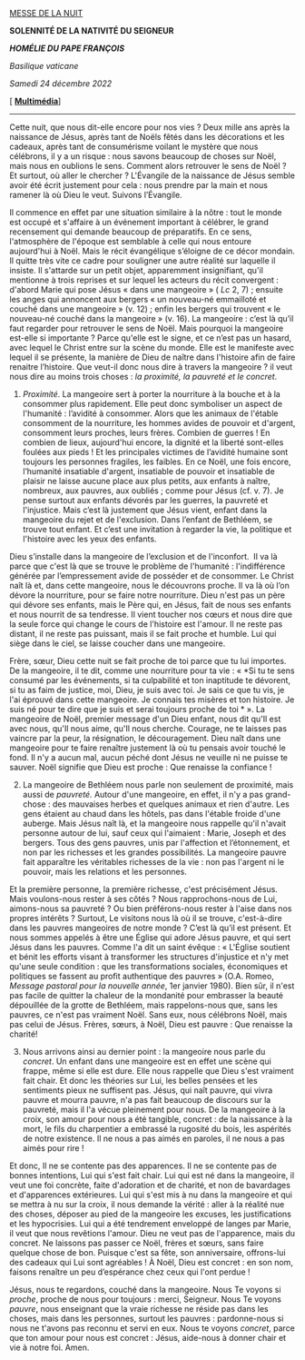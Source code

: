 [MESSE DE LA NUIT](https://www.vatican.va/news_services/liturgy/libretti/2022/20221224-libretto-natale-notte.pdf)

**SOLENNITÉ DE LA NATIVITÉ DU SEIGNEUR**

***HOMÉLIE DU PAPE FRANÇOIS***

*Basilique vaticane*

*Samedi 24 décembre 2022*

[ **[Multimédia](https://www.vatican.va/content/francesco/fr/events/event.dir.html/content/vaticanevents/fr/2022/12/24/messa-natale.html)**]

_____________________________________

Cette nuit, que nous dit-elle encore pour nos vies ? Deux mille ans après la naissance de Jésus, après tant de Noëls fêtés dans les décorations et les cadeaux, après tant de consumérisme voilant le mystère que nous célébrons, il y a un risque : nous savons beaucoup de choses sur Noël, mais nous en oublions le sens. Comment alors retrouver le sens de Noël ? Et surtout, où aller le chercher ? L'Évangile de la naissance de Jésus semble avoir été écrit justement pour cela : nous prendre par la main et nous ramener là où Dieu le veut. Suivons l’Évangile.

Il commence en effet par une situation similaire à la nôtre : tout le monde est occupé et s'affaire à un événement important à célébrer, le grand recensement qui demande beaucoup de préparatifs. En ce sens, l'atmosphère de l'époque est semblable à celle qui nous entoure aujourd'hui à Noël. Mais le récit évangélique s’éloigne de ce décor mondain. Il quitte très vite ce cadre pour souligner une autre réalité sur laquelle il insiste. Il s'attarde sur un petit objet, apparemment insignifiant, qu'il mentionne à trois reprises et sur lequel les acteurs du récit convergent : d'abord Marie qui pose Jésus « dans une mangeoire » ( *Lc* 2, 7) ; ensuite les anges qui annoncent aux bergers « un nouveau-né emmailloté et couché dans une mangeoire » (v. 12) ; enfin les bergers qui trouvent « le nouveau-né couché dans la mangeoire » (v. 16). La mangeoire : c’est là qu’il faut regarder pour retrouver le sens de Noël. Mais pourquoi la mangeoire est-elle si importante ? Parce qu'elle est le signe, et ce n’est pas un hasard, avec lequel le Christ entre sur la scène du monde. Elle est le manifeste avec lequel il se présente, la manière de Dieu de naître dans l'histoire afin de faire renaitre l’histoire. Que veut-il donc nous dire à travers la mangeoire ? il veut nous dire au moins trois choses : *la proximité, la pauvreté et le concret*.

1. *Proximité*. La mangeoire sert à porter la nourriture à la bouche et à la consommer plus rapidement. Elle peut donc symboliser un aspect de l'humanité : l’avidité à consommer. Alors que les animaux de l'étable consomment de la nourriture, les hommes avides de pouvoir et d'argent, consomment leurs proches, leurs frères. Combien de guerres ! En combien de lieux, aujourd'hui encore, la dignité et la liberté sont-elles foulées aux pieds ! Et les principales victimes de l’avidité humaine sont toujours les personnes fragiles, les faibles. En ce Noël, une fois encore, l’humanité insatiable d'argent, insatiable de pouvoir et insatiable de plaisir ne laisse aucune place aux plus petits, aux enfants à naître, nombreux, aux pauvres, aux oubliés ; comme pour Jésus (cf. v. 7). Je pense surtout aux enfants dévorés par les guerres, la pauvreté et l'injustice. Mais c’est là justement que Jésus vient, enfant dans la mangeoire du rejet et de l'exclusion. Dans l’enfant de Bethléem, se trouve tout enfant. Et c’est une invitation à regarder la vie, la politique et l'histoire avec les yeux des enfants.

Dieu s’installe dans la mangeoire de l’exclusion et de l'inconfort.  Il va là parce que c'est là que se trouve le problème de l'humanité : l'indifférence générée par l’empressement avide de posséder et de consommer. Le Christ naît là et, dans cette mangeoire, nous le découvrons proche. Il va là où l’on dévore la nourriture, pour se faire notre nourriture. Dieu n'est pas un père qui dévore ses enfants, mais le Père qui, en Jésus, fait de nous ses enfants et nous nourrit de sa tendresse. Il vient toucher nos cœurs et nous dire que la seule force qui change le cours de l'histoire est l'amour. Il ne reste pas distant, il ne reste pas puissant, mais il se fait proche et humble. Lui qui siège dans le ciel, se laisse coucher dans une mangeoire.

Frère, sœur, Dieu cette nuit se fait proche de toi parce que tu lui importes. De la mangeoire, il te dit, comme une nourriture pour ta vie : « *Si tu te sens consumé par les événements, si ta culpabilité et ton inaptitude te dévorent, si tu as faim de justice, moi, Dieu, je suis avec toi. Je sais ce que tu vis, je l'ai éprouvé dans cette mangeoire. Je connais tes misères et ton histoire. Je suis né pour te dire que je suis et serai toujours proche de toi * ». La mangeoire de Noël, premier message d'un Dieu enfant, nous dit qu'Il est avec nous, qu'Il nous aime, qu'Il nous cherche. Courage, ne te laisses pas vaincre par la peur, la résignation, le découragement. Dieu naît dans une mangeoire pour te faire renaître justement là où tu pensais avoir touché le fond. Il n'y a aucun mal, aucun péché dont Jésus ne veuille ni ne puisse te sauver. Noël signifie que Dieu est proche : Que renaisse la confiance !

2. La mangeoire de Bethléem nous parle non seulement de proximité, mais aussi de *pauvreté.* Autour d'une mangeoire, en effet, il n'y a pas grand-chose : des mauvaises herbes et quelques animaux et rien d'autre. Les gens étaient au chaud dans les hôtels, pas dans l'étable froide d'une auberge. Mais Jésus naît là, et la mangeoire nous rappelle qu'il n'avait personne autour de lui, sauf ceux qui l'aimaient : Marie, Joseph et des bergers. Tous des gens pauvres, unis par l'affection et l’étonnement, et non par les richesses et les grandes possibilités. La mangeoire pauvre fait apparaître les véritables richesses de la vie : non pas l'argent ni le pouvoir, mais les relations et les personnes.

Et la première personne, la première richesse, c'est précisément Jésus. Mais voulons-nous rester à ses côtés ? Nous rapprochons-nous de Lui, aimons-nous sa pauvreté ? Ou bien préférons-nous rester à l'aise dans nos propres intérêts ? Surtout, Le visitons nous là où il se trouve, c'est-à-dire dans les pauvres mangeoires de notre monde ? C’est là qu’il est présent. Et nous sommes appelés à être une Église qui adore Jésus pauvre, et qui sert Jésus dans les pauvres. Comme l'a dit un saint évêque : « L'Église soutient et bénit les efforts visant à transformer les structures d'injustice et n'y met qu'une seule condition : que les transformations sociales, économiques et politiques se fassent au profit authentique des pauvres » (O.A. Romeo, *Message pastoral pour la nouvelle année*, 1er janvier 1980). Bien sûr, il n'est pas facile de quitter la chaleur de la mondanité pour embrasser la beauté dépouillée de la grotte de Bethléem, mais rappelons-nous que, sans les pauvres, ce n'est pas vraiment Noël. Sans eux, nous célébrons Noël, mais pas celui de Jésus. Frères, sœurs, à Noël, Dieu est pauvre : Que renaisse la charité!

3. Nous arrivons ainsi au dernier point : la mangeoire nous parle du *concret*. Un enfant dans une mangeoire est en effet une scène qui frappe, même si elle est dure. Elle nous rappelle que Dieu s'est vraiment fait chair. Et donc les théories sur Lui, les belles pensées et les sentiments pieux ne suffisent pas. Jésus, qui naît pauvre, qui vivra pauvre et mourra pauvre, n'a pas fait beaucoup de discours sur la pauvreté, mais il l'a vécue pleinement pour nous. De la mangeoire à la croix, son amour pour nous a été tangible, concret : de la naissance à la mort, le fils du charpentier a embrassé la rugosité du bois, les aspérités de notre existence. Il ne nous a pas aimés en paroles, il ne nous a pas aimés pour rire !

Et donc, Il ne se contente pas des apparences. Il ne se contente pas de bonnes intentions, Lui qui s'est fait chair. Lui qui est né dans la mangeoire, il veut une foi concrète, faite d'adoration et de charité, et non de bavardages et d'apparences extérieures. Lui qui s'est mis à nu dans la mangeoire et qui se mettra à nu sur la croix, il nous demande la vérité : aller à la réalité nue des choses, déposer au pied de la mangeoire les excuses, les justifications et les hypocrisies. Lui qui a été tendrement enveloppé de langes par Marie, il veut que nous revêtions l'amour. Dieu ne veut pas de l'apparence, mais du concret. Ne laissons pas passer ce Noël, frères et sœurs, sans faire quelque chose de bon. Puisque c'est sa fête, son anniversaire, offrons-lui des cadeaux qui Lui sont agréables ! À Noël, Dieu est concret : en son nom, faisons renaître un peu d’espérance chez ceux qui l'ont perdue !

Jésus, nous te regardons, couché dans la mangeoire. Nous Te voyons si *proche*, proche de nous pour toujours : merci, Seigneur. Nous Te voyons *pauvre*, nous enseignant que la vraie richesse ne réside pas dans les choses, mais dans les personnes, surtout les pauvres : pardonne-nous si nous ne t'avons pas reconnu et servi en eux. Nous te voyons *concret*, parce que ton amour pour nous est concret : Jésus, aide-nous à donner chair et vie à notre foi. Amen.